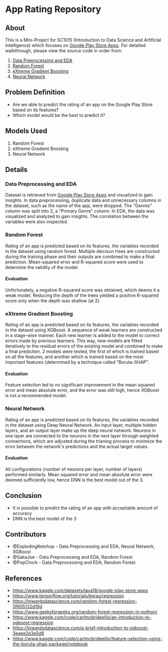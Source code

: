 # App Rating Repository

## About

This is a Mini-Project for SC1015 (Introduction to Data Science and Artificial Intelligence) which focuses on [Google Play Store Apps](https://www.kaggle.com/datasets/lava18/google-play-store-apps). For detailed walkthrough, please view the source code in order from:

1. [Data Preprocessing and EDA](https://github.com/ExplodingKetchup/SC1015/blob/main/preprocessing_and_eda.ipynb)
2. [Random Forest](https://github.com/ExplodingKetchup/SC1015/blob/main/Random%20Forest.ipynb)
3. [eXtreme Gradient Boosting](https://github.com/ExplodingKetchup/SC1015/blob/main/xgb.ipynb)
4. [Neural Network](https://github.com/ExplodingKetchup/SC1015/blob/main/dnn.ipynb)

## Problem Definition

- Are we able to predict the rating of an app on the Google Play Store based on its features?
- Which model would be the best to predict it?

## Models Used

1. Random Forest
2. eXtreme Gradient Boosting
3. Neural Network

## Details

### Data Preprocessing and EDA

Dataset is retrieved from [Google Play Store Apps](https://www.kaggle.com/datasets/lava18/google-play-store-apps) and visualized to gain insights. In data preprocessing, duplicate data and unnecessary columns in the dataset, such as the name of the app, were dropped. The "Genres" column was split into 2, a "Primary Genre" column. In EDA, the data was visualized and analyzed to gain insights. The correlation between the variables were also inspected. 

### Random Forest

Rating of an app is predicted based on its features, the variables recorded in the dataset using random forest. Multiple deicison trees are constructed during the training phase and their outputs are combined to make a final prediction. Mean-squared error and R-squared score were used to determine the validity of the model. 

#### Evaluation

Unfortunately, a negative R-squared score was obtained, which deems it a weak model. Reducing the depth of the trees yielded a positive R-squared score only when the depth was shallow (at 2).

### eXtreme Gradient Boosting

Rating of an app is predicted based on its features, the variables recorded in the dataset using XGBoost. A sequence of weak learners are constructed in a stage-wise manner. Each new learner is added to the model to correct errors made by previous learners. This way, new models are fitted iteratively to the residual errors of the existing model and combined to make a final prediction. 2 models were tested, the first of which is trained based on all the features, and another which is trained based on the most important features (determined by a technique called "Boruta-SHAP". 

#### Evaluation

Feature selection led to no significant improvement in the mean squared error and mean absolute error, and the error was still high, hence XGBoost is not a recommended model.

### Neural Network

Rating of an app is predicted based on its features, the variables recorded in the dataset using Deep Neural Network. An input layer, multiple hidden layers, and an output layer make up the deep neural network. Neurons in one layer are connected to the neurons in the next layer through weighted connections, which are adjusted during the trianing process to minimize the error between the network's predictions and the actual target values. 

#### Evaluation

All configurations (number of neurons per layer, number of layers) performed similarly. Mean squared error and mean absolute error were deemed sufficiently low, hence DNN is the best model out of the 3.

## Conclusion

- It is possible to predict the rating of an app with acceptable amount of accuracy
- DNN is the best model of the 3

## Contributors

- @ExplodingKetchup - Data Preprocessing and EDA, Neural Network, XGBoost
- @SakaJoe - Data Preprocessing and EDA, Random Forest
- @PopChork - Data Preprocessing and EDA, Random Forest

## References

- <https://www.kaggle.com/datasets/lava18/google-play-store-apps>
- <https://www.tensorflow.org/tutorials/keras/regression>
- <https://towardsdatascience.com/random-forest-regression-5f605132d19d>
- <https://www.geeksforgeeks.org/random-forest-regression-in-python/>
- <https://www.kaggle.com/code/carlmcbrideellis/an-introduction-to-xgboost-regression>
- <https://towardsdatascience.com/a-brief-introduction-to-xgboost-3eaee2e3e5d6>
- <https://www.kaggle.com/code/carlmcbrideellis/feature-selection-using-the-boruta-shap-package/notebook>

